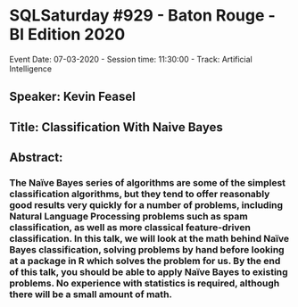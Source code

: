 # SQLSaturday #929 - Baton Rouge - BI Edition 2020
Event Date: 07-03-2020 - Session time: 11:30:00 - Track: Artificial Intelligence
## Speaker: Kevin Feasel
## Title: Classification With Naive Bayes
## Abstract:
### The Naïve Bayes series of algorithms are some of the simplest classification algorithms, but they tend to offer reasonably good results very quickly for a number of problems, including Natural Language Processing problems such as spam classification, as well as more classical feature-driven classification.  In this talk, we will look at the math behind Naïve Bayes classification, solving problems by hand before looking at a package in R which solves the problem for us.  By the end of this talk, you should be able to apply Naïve Bayes to existing problems.  No experience with statistics is required, although there will be a small amount of math.
